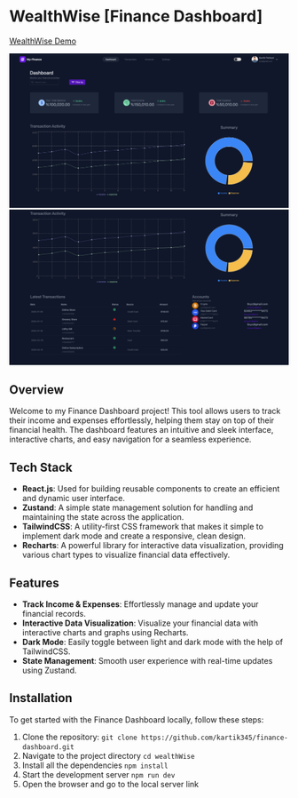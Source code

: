 # WealthWise [Finance Dashboard]

[WealthWise Demo](./demo.mov)

![Photo](./demo2.png)
![Photo](./demo1.png)
## Overview
Welcome to my Finance Dashboard project! This tool allows users to track their income and expenses effortlessly, helping them stay on top of their financial health. The dashboard features an intuitive and sleek interface, interactive charts, and easy navigation for a seamless experience.

## Tech Stack
- **React.js**: Used for building reusable components to create an efficient and dynamic user interface.
- **Zustand**: A simple state management solution for handling and maintaining the state across the application.
- **TailwindCSS**: A utility-first CSS framework that makes it simple to implement dark mode and create a responsive, clean design.
- **Recharts**: A powerful library for interactive data visualization, providing various chart types to visualize financial data effectively.

## Features
- **Track Income & Expenses**: Effortlessly manage and update your financial records.
- **Interactive Data Visualization**: Visualize your financial data with interactive charts and graphs using Recharts.
- **Dark Mode**: Easily toggle between light and dark mode with the help of TailwindCSS.
- **State Management**: Smooth user experience with real-time updates using Zustand.

## Installation
To get started with the Finance Dashboard locally, follow these steps:

1. Clone the repository:
   ```git clone https://github.com/kartik345/finance-dashboard.git```
2. Navigate to the project directory
   ```cd wealthWise```
3. Install all the dependencies
   ```npm install```
4. Start the development server
   ```npm run dev```
5. Open the browser and go to the local server link
   

